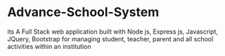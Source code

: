 # Advance-School-System
 its A Full Stack web application built with Node js, Express js, Javascript, JQuery, Bootstrap for managing student, teacher, parent and all school activities within an institution
